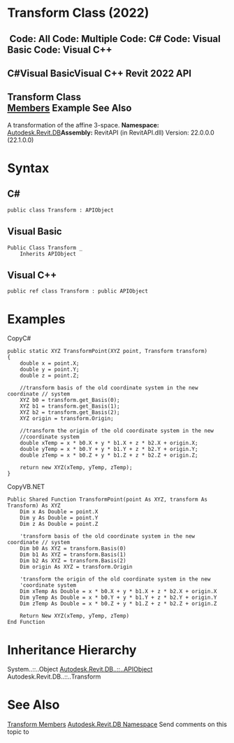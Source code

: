 # Transform Class (2022)

﻿
 Code: All Code: Multiple Code: C# Code: Visual Basic Code: Visual C++   
---  
C#Visual BasicVisual C++
Revit 2022 API  
---  
Transform Class  
[Members](4b4da773-425c-bfbc-228e-d0a658c68ab2.md "Transform Members") Example See Also  
---  
A transformation of the affine 3-space.
**Namespace:** [Autodesk.Revit.DB](87546ba7-461b-c646-cbb1-2cb8f5bff8b2.md "Autodesk.Revit.DB Namespace")**Assembly:** RevitAPI (in RevitAPI.dll) Version: 22.0.0.0 (22.1.0.0)
# Syntax
C#  
---  
```text
public class Transform : APIObject
```
  
Visual Basic  
---  
```text
Public Class Transform _
	Inherits APIObject
```
  
Visual C++  
---  
```text
public ref class Transform : public APIObject
```
  
# Examples
CopyC#
```text
public static XYZ TransformPoint(XYZ point, Transform transform)
{
    double x = point.X;
    double y = point.Y;
    double z = point.Z;

    //transform basis of the old coordinate system in the new coordinate // system
    XYZ b0 = transform.get_Basis(0);
    XYZ b1 = transform.get_Basis(1);
    XYZ b2 = transform.get_Basis(2);
    XYZ origin = transform.Origin;

    //transform the origin of the old coordinate system in the new 
    //coordinate system
    double xTemp = x * b0.X + y * b1.X + z * b2.X + origin.X;
    double yTemp = x * b0.Y + y * b1.Y + z * b2.Y + origin.Y;
    double zTemp = x * b0.Z + y * b1.Z + z * b2.Z + origin.Z;

    return new XYZ(xTemp, yTemp, zTemp);
}
```

CopyVB.NET
```text
Public Shared Function TransformPoint(point As XYZ, transform As Transform) As XYZ
    Dim x As Double = point.X
    Dim y As Double = point.Y
    Dim z As Double = point.Z

    'transform basis of the old coordinate system in the new coordinate // system
    Dim b0 As XYZ = transform.Basis(0)
    Dim b1 As XYZ = transform.Basis(1)
    Dim b2 As XYZ = transform.Basis(2)
    Dim origin As XYZ = transform.Origin

    'transform the origin of the old coordinate system in the new 
    'coordinate system
    Dim xTemp As Double = x * b0.X + y * b1.X + z * b2.X + origin.X
    Dim yTemp As Double = x * b0.Y + y * b1.Y + z * b2.Y + origin.Y
    Dim zTemp As Double = x * b0.Z + y * b1.Z + z * b2.Z + origin.Z

    Return New XYZ(xTemp, yTemp, zTemp)
End Function
```

# Inheritance Hierarchy
System..::..Object [Autodesk.Revit.DB..::..APIObject](beb86ef5-39ad-3f0d-0cd9-0c929387a2bb.md "APIObject Class") Autodesk.Revit.DB..::..Transform
# See Also
[Transform Members](4b4da773-425c-bfbc-228e-d0a658c68ab2.md "Transform Members")
[Autodesk.Revit.DB Namespace](87546ba7-461b-c646-cbb1-2cb8f5bff8b2.md "Autodesk.Revit.DB Namespace")
Send comments on this topic to 